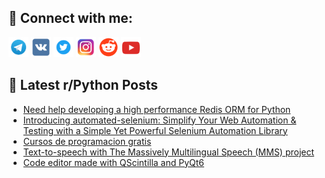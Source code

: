## 🔎 Connect with me:
[<img src="https://github.com/bullbesh/bullbesh/blob/main/images/Telegram.png" width="32" height="32" />](https://t.me/bullbesh)
[<img src="https://github.com/bullbesh/bullbesh/blob/main/images/VK.png" width="32" height="32" />](https://vk.com/bullbesh)
[<img src="https://github.com/bullbesh/bullbesh/blob/main/images/Twitter.png" width="32" height="32" />](https://twitter.com/bullbesh1)
[<img src="https://github.com/bullbesh/bullbesh/blob/main/images/Instagram.png" width="32" height="32" />](https://www.instagram.com/bullbesh)
[<img src="https://github.com/bullbesh/bullbesh/blob/main/images/Reddit.png" width="32" height="32" />](https://www.reddit.com/user/bullbesh)
[<img src="https://github.com/bullbesh/bullbesh/blob/main/images/YouTube.png" width="32" height="32" />](https://www.youtube.com/channel/UCtfjRs6uzgq5mfm8S06WTcg)

## 📕 Latest r/Python Posts
<!-- BLOG-POST-LIST:START -->
- [Need help developing a high performance Redis ORM for Python](https://www.reddit.com/r/Python/comments/13pgt25/need_help_developing_a_high_performance_redis_orm/)
- [Introducing automated-selenium: Simplify Your Web Automation &amp; Testing with a Simple Yet Powerful Selenium Automation Library](https://www.reddit.com/r/Python/comments/13pghoe/introducing_automatedselenium_simplify_your_web/)
- [Cursos de programacion gratis](https://www.reddit.com/r/Python/comments/13pganb/cursos_de_programacion_gratis/)
- [Text-to-speech with The Massively Multilingual Speech &lpar;MMS&rpar; project](https://www.reddit.com/r/Python/comments/13pf601/texttospeech_with_the_massively_multilingual/)
- [Code editor made with QScintilla and PyQt6](https://www.reddit.com/r/Python/comments/13peip9/code_editor_made_with_qscintilla_and_pyqt6/)
<!-- BLOG-POST-LIST:END -->
